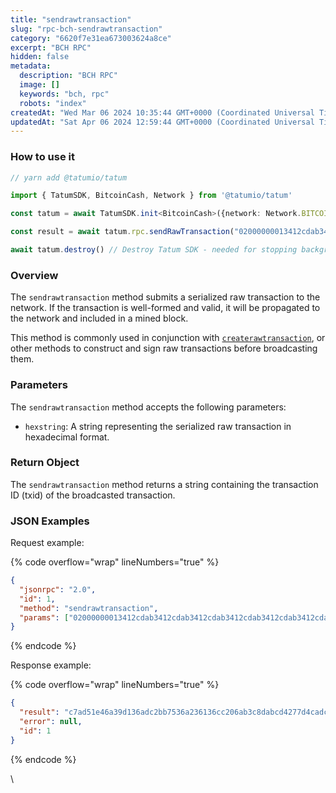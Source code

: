 ```yaml
---
title: "sendrawtransaction"
slug: "rpc-bch-sendrawtransaction"
category: "6620f7e31ea673003624a8ce"
excerpt: "BCH RPC"
hidden: false
metadata: 
  description: "BCH RPC"
  image: []
  keywords: "bch, rpc"
  robots: "index"
createdAt: "Wed Mar 06 2024 10:35:44 GMT+0000 (Coordinated Universal Time)"
updatedAt: "Sat Apr 06 2024 12:59:44 GMT+0000 (Coordinated Universal Time)"
---
```




### How to use it



```typescript
// yarn add @tatumio/tatum

import { TatumSDK, BitcoinCash, Network } from '@tatumio/tatum'

const tatum = await TatumSDK.init<BitcoinCash>({network: Network.BITCOIN_CASH})

const result = await tatum.rpc.sendRawTransaction("02000000013412cdab3412cdab3412cdab3412cdab3412cdab3412cdab3412cdab3412cdab0000000000fdffffff0140420f00000000001976a91462e907b15cbf27d5425399ebf6f0fb50ebb88f1888ac00000000")

await tatum.destroy() // Destroy Tatum SDK - needed for stopping background jobs
```



### Overview

The `sendrawtransaction` method submits a serialized raw transaction to the network. If the transaction is well-formed and valid, it will be propagated to the network and included in a mined block.

This method is commonly used in conjunction with [`createrawtransaction`](createrawtransaction.md), or other methods to construct and sign raw transactions before broadcasting them.

### Parameters

The `sendrawtransaction` method accepts the following parameters:

- `hexstring`: A string representing the serialized raw transaction in hexadecimal format.

### Return Object

The `sendrawtransaction` method returns a string containing the transaction ID (txid) of the broadcasted transaction.

### JSON Examples

Request example:

{% code overflow="wrap" lineNumbers="true" %}

```json
{
  "jsonrpc": "2.0",
  "id": 1,
  "method": "sendrawtransaction",
  "params": ["02000000013412cdab3412cdab3412cdab3412cdab3412cdab3412cdab3412cdab3412cdab0000000000fdffffff0140420f00000000001976a91462e907b15cbf27d5425399ebf6f0fb50ebb88f1888ac00000000"]
}
```

{% endcode %}

Response example:

{% code overflow="wrap" lineNumbers="true" %}

```json
{
  "result": "c7ad51e46a39d136adc2bb7536a236136cc206ab3c8dabcd4277d4cadcf674f2",
  "error": null,
  "id": 1
}

```

{% endcode %}

\\
